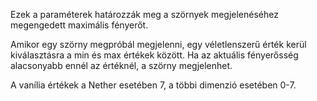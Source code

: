 Ezek a paraméterek határozzák meg a szörnyek megjelenéséhez megengedett maximális fényerőt.

Amikor egy szörny megpróbál megjelenni, egy véletlenszerű érték kerül kiválasztásra a min és max értékek között.
Ha az aktuális fényerősség alacsonyabb ennél az értéknél, a szörny megjelenhet.

A vanília értékek a Nether esetében 7, a többi dimenzió esetében 0-7.